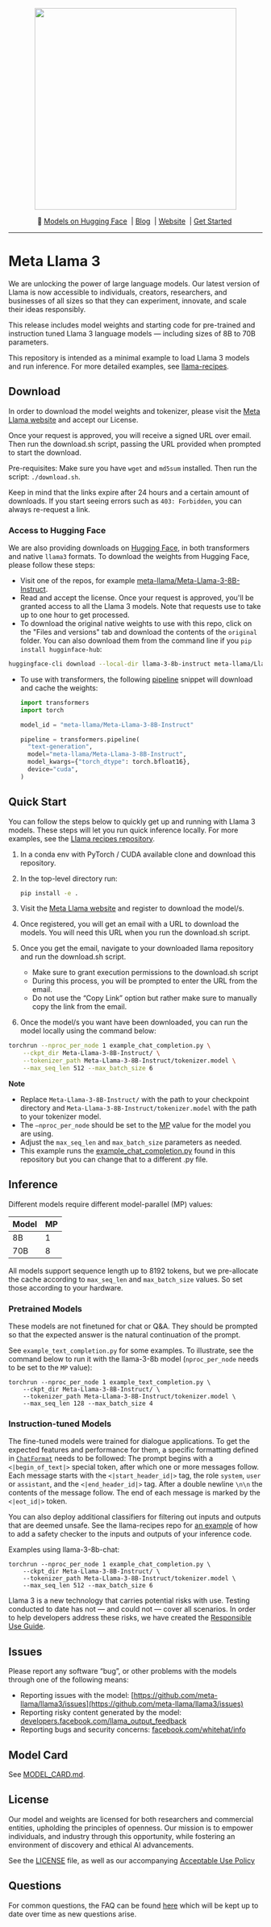 <p align="center">
  <img src="https://github.com/meta-llama/llama3/blob/main/Llama3_Repo.jpeg" width="400"/>
</p>

<p align="center">
        🤗 <a href="https://huggingface.co/meta-Llama"> Models on Hugging Face</a>&nbsp | <a href="https://ai.meta.com/blog/"> Blog</a>&nbsp |  <a href="https://llama.meta.com/">Website</a>&nbsp | <a href="https://llama.meta.com/get-started/">Get Started</a>&nbsp
<br>

---


# Meta Llama 3

We are unlocking the power of large language models. Our latest version of Llama is now accessible to individuals, creators, researchers, and businesses of all sizes so that they can experiment, innovate, and scale their ideas responsibly.

This release includes model weights and starting code for pre-trained and instruction tuned Llama 3 language models — including sizes of 8B to 70B parameters.

This repository is intended as a minimal example to load Llama 3 models and run inference. For more detailed examples, see [llama-recipes](https://github.com/facebookresearch/llama-recipes/).

## Download

In order to download the model weights and tokenizer, please visit the [Meta Llama website](https://llama.meta.com/llama-downloads/) and accept our License.

Once your request is approved, you will receive a signed URL over email. Then run the download.sh script, passing the URL provided when prompted to start the download.

Pre-requisites: Make sure you have `wget` and `md5sum` installed. Then run the script: `./download.sh`.

Keep in mind that the links expire after 24 hours and a certain amount of downloads. If you start seeing errors such as `403: Forbidden`, you can always re-request a link.

### Access to Hugging Face

We are also providing downloads on [Hugging Face](https://huggingface.co/meta-llama), in both transformers and native `llama3` formats. To download the weights from Hugging Face, please follow these steps:

- Visit one of the repos, for example [meta-llama/Meta-Llama-3-8B-Instruct](https://huggingface.co/meta-llama/Meta-Llama-3-8B-Instruct).
- Read and accept the license. Once your request is approved, you'll be granted access to all the Llama 3 models. Note that requests use to take up to one hour to get processed.
- To download the original native weights to use with this repo, click on the "Files and versions" tab and download the contents of the `original` folder. You can also download them from the command line if you `pip install hugginface-hub`:

```bash
huggingface-cli download --local-dir llama-3-8b-instruct meta-llama/Llama-3-8b-instruct
```

- To use with transformers, the following [pipeline](https://huggingface.co/docs/transformers/en/main_classes/pipelines) snippet will download and cache the weights:

  ```python
  import transformers
  import torch

  model_id = "meta-llama/Meta-Llama-3-8B-Instruct"

  pipeline = transformers.pipeline(
    "text-generation",
    model="meta-llama/Meta-Llama-3-8B-Instruct",
    model_kwargs={"torch_dtype": torch.bfloat16},
    device="cuda",
  )
  ```

## Quick Start

You can follow the steps below to quickly get up and running with Llama 3 models. These steps will let you run quick inference locally. For more examples, see the [Llama recipes repository](https://github.com/facebookresearch/llama-recipes).

1. In a conda env with PyTorch / CUDA available clone and download this repository.

2. In the top-level directory run:
    ```bash
    pip install -e .
    ```
3. Visit the [Meta Llama website](https://llama.meta.com/llama-downloads/) and register to download the model/s.

4. Once registered, you will get an email with a URL to download the models. You will need this URL when you run the download.sh script.

5. Once you get the email, navigate to your downloaded llama repository and run the download.sh script.
    - Make sure to grant execution permissions to the download.sh script
    - During this process, you will be prompted to enter the URL from the email.
    - Do not use the “Copy Link” option but rather make sure to manually copy the link from the email.

6. Once the model/s you want have been downloaded, you can run the model locally using the command below:
```bash
torchrun --nproc_per_node 1 example_chat_completion.py \
    --ckpt_dir Meta-Llama-3-8B-Instruct/ \
    --tokenizer_path Meta-Llama-3-8B-Instruct/tokenizer.model \
    --max_seq_len 512 --max_batch_size 6
```
**Note**
- Replace  `Meta-Llama-3-8B-Instruct/` with the path to your checkpoint directory and `Meta-Llama-3-8B-Instruct/tokenizer.model` with the path to your tokenizer model.
- The `–nproc_per_node` should be set to the [MP](#inference) value for the model you are using.
- Adjust the `max_seq_len` and `max_batch_size` parameters as needed.
- This example runs the [example_chat_completion.py](example_chat_completion.py) found in this repository but you can change that to a different .py file.

## Inference

Different models require different model-parallel (MP) values:

|  Model | MP |
|--------|----|
| 8B     | 1  |
| 70B    | 8  |

All models support sequence length up to 8192 tokens, but we pre-allocate the cache according to `max_seq_len` and `max_batch_size` values. So set those according to your hardware.

### Pretrained Models

These models are not finetuned for chat or Q&A. They should be prompted so that the expected answer is the natural continuation of the prompt.

See `example_text_completion.py` for some examples. To illustrate, see the command below to run it with the llama-3-8b model (`nproc_per_node` needs to be set to the `MP` value):

```
torchrun --nproc_per_node 1 example_text_completion.py \
    --ckpt_dir Meta-Llama-3-8B-Instruct/ \
    --tokenizer_path Meta-Llama-3-8B-Instruct/tokenizer.model \
    --max_seq_len 128 --max_batch_size 4
```

### Instruction-tuned Models

The fine-tuned models were trained for dialogue applications. To get the expected features and performance for them, a specific formatting defined in [`ChatFormat`](https://github.com/meta-llama/llama3/blob/main/llama/tokenizer.py#L202)
needs to be followed: The prompt begins with a `<|begin_of_text|>` special token, after which one or more messages follow. Each message starts with the `<|start_header_id|>` tag, the role `system`, `user` or `assistant`, and the `<|end_header_id|>` tag. After a double newline `\n\n` the contents of the message follow. The end of each message is marked by the `<|eot_id|>` token.

You can also deploy additional classifiers for filtering out inputs and outputs that are deemed unsafe. See the llama-recipes repo for [an example](https://github.com/meta-llama/llama-recipes/blob/main/recipes/inference/local_inference/inference.py) of how to add a safety checker to the inputs and outputs of your inference code.

Examples using llama-3-8b-chat:

```
torchrun --nproc_per_node 1 example_chat_completion.py \
    --ckpt_dir Meta-Llama-3-8B-Instruct/ \
    --tokenizer_path Meta-Llama-3-8B-Instruct/tokenizer.model \
    --max_seq_len 512 --max_batch_size 6
```

Llama 3 is a new technology that carries potential risks with use. Testing conducted to date has not — and could not — cover all scenarios.
In order to help developers address these risks, we have created the [Responsible Use Guide](https://ai.meta.com/static-resource/responsible-use-guide/).

## Issues

Please report any software “bug”, or other problems with the models through one of the following means:
- Reporting issues with the model: [https://github.com/meta-llama/llama3/issues](https://github.com/meta-llama/llama3/issues)
- Reporting risky content generated by the model: [developers.facebook.com/llama_output_feedback](http://developers.facebook.com/llama_output_feedback)
- Reporting bugs and security concerns: [facebook.com/whitehat/info](http://facebook.com/whitehat/info)

## Model Card
See [MODEL_CARD.md](MODEL_CARD.md).

## License

Our model and weights are licensed for both researchers and commercial entities, upholding the principles of openness. Our mission is to empower individuals, and industry through this opportunity, while fostering an environment of discovery and ethical AI advancements.

See the [LICENSE](LICENSE) file, as well as our accompanying [Acceptable Use Policy](USE_POLICY.md)

## Questions

For common questions, the FAQ can be found [here](https://llama.meta.com/faq) which will be kept up to date over time as new questions arise.
